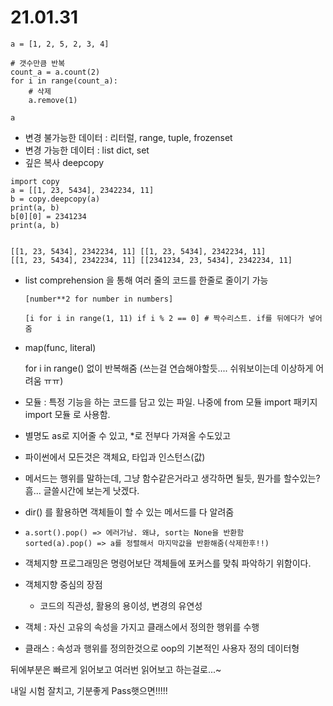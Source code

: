# 21.01.31

```
a = [1, 2, 5, 2, 3, 4]

# 갯수만큼 반복
count_a = a.count(2)
for i in range(count_a):
    # 삭제
    a.remove(1)

a
```

* 변경 불가능한 데이터 : 리터럴, range, tuple, frozenset
* 변경 가능한 데이터 : list dict, set
* 깊은 복사 deepcopy

```
import copy
a = [[1, 23, 5434], 2342234, 11]
b = copy.deepcopy(a)
print(a, b)
b[0][0] = 2341234
print(a, b)


[[1, 23, 5434], 2342234, 11] [[1, 23, 5434], 2342234, 11]
[[1, 23, 5434], 2342234, 11] [[2341234, 23, 5434], 2342234, 11]
```

* list comprehension 을 통해 여러 줄의 코드를 한줄로 줄이기 가능

  ```
  [number**2 for number in numbers]
  
  [i for i in range(1, 11) if i % 2 == 0] # 짝수리스트. if를 뒤에다가 넣어줌
  ```

* map(func, literal)

  for i in range() 없이 반복해줌 (쓰는걸 연습해야할듯.... 쉬워보이는데 이상하게 어려움 ㅠㅠ)

* 모듈 : 특정 기능을 하는 코드를 담고 있는 파일. 나중에 from 모듈 import 패키지 import 모듈 로 사용함.

* 별명도 as로 지어줄 수 있고,  *로 전부다 가져올 수도있고

* 파이썬에서 모든것은 객체요, 타입과 인스턴스(값)

* 메서드는 행위를 말하는데, 그냥 함수같은거라고 생각하면 될듯, 뭔가를 할수있는? 흠... 글쓸시간에 보는게 낫겠다.

* dir() 를 활용하면 객체들이 할 수 있는 메서드를 다 알려줌

* ```
  a.sort().pop() => 에러가남. 왜냐, sort는 None을 반환함
  sorted(a).pop() => a를 정렬해서 마지막값을 반환해줌(삭제한후!!)
  ```

* 객체지향 프로그래밍은 명령어보단 객체들에 포커스를 맞춰 파악하기 위함이다.

* 객체지향 중심의 장점

  * 코드의 직관성, 활용의 용이성, 변경의 유연성



* 객체 : 자신 고유의 속성을 가지고 클래스에서 정의한 행위를 수행
* 클래스 : 속성과 행위를 정의한것으로 oop의 기본적인 사용자 정의 데이터형

뒤에부분은 빠르게 읽어보고 여러번 읽어보고 하는걸로...~

내일 시험 잘치고, 기분좋게 Pass햇으면!!!!!